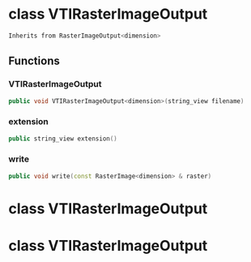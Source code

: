 # class VTIRasterImageOutput

```cpp
Inherits from RasterImageOutput<dimension>
```

## Functions

### VTIRasterImageOutput

```cpp
public void VTIRasterImageOutput<dimension>(string_view filename)
```

### extension

```cpp
public string_view extension()
```

### write

```cpp
public void write(const RasterImage<dimension> & raster)
```

# class VTIRasterImageOutput

# class VTIRasterImageOutput
